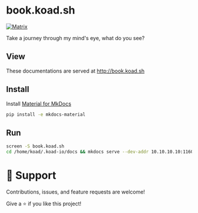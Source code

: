 # book.koad.sh

[![Matrix](/assets/badges/matrix/documentation.svg)](https://matrix.to/#/#documentation:koad.sh?via=koad.sh)


Take a journey through my mind's eye, what do you see?

## View

These documentations are served at http://book.koad.sh


## Install

Install [Material for MkDocs](https://squidfunk.github.io/mkdocs-material)
```bash
pip install -e mkdocs-material
```

## Run

```bash
screen -S book.koad.sh
cd /home/koad/.koad-io/docs && mkdocs serve --dev-addr 10.10.10.10:11600
```

# 🤝 Support

Contributions, issues, and feature requests are welcome!

Give a ⭐️ if you like this project!
